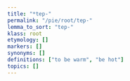 ```yaml
---
title: "*tep-"
permalink: "/pie/root/tep-"
lemma_to_sort: "tep-"
klass: root
etymology: []
markers: []
synonyms: []
definitions: ["to be warm", "be hot"]
topics: []
---
```

